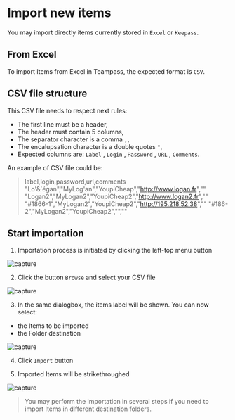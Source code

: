 
# Import new items

You may import directly items currently stored in `Excel` or `Keepass`.

## From Excel

To import Items from Excel in Teampass, the expected format is `CSV`. 

## CSV file structure

This CSV file needs to respect next rules:

* The first line must be a header,
* The header must contain 5 columns,
* The separator character is a comma `,`,
* The encalupsation character is a double quotes `"`,
* Expected columns are: `Label` , `Login` , `Password` , `URL` , `Comments`.

An example of CSV file could be:

> label,login,password,url,comments
> "Lo'&`égan","MyLog'an","YoupiCheap","http://www.logan.fr",""
> "Logan2","MyLogan2","YoupiCheap2","http://www.logan2.fr",""
> "#1866-1","MyLogan2","YoupiCheap2","http://195.218.52.38",""
> "#186-2","MyLogan2","YoupiCheap2","",""

## Start importation

1. Importation process is initiated by clicking the left-top menu button

![capture]({{site.baseurl}}/img/impexp-1.png)

2. Click the button `Browse` and select your CSV file

![capture]({{site.baseurl}}/img/impexp-2.png)

3. In the same dialogbox, the items label will be shown. You can now select:

* the Items to be imported
* the Folder destination

![capture]({{site.baseurl}}/img/impexp-3.png)

4. Click `Import` button

5. Imported Items will be strikethroughed

![capture]({{site.baseurl}}/img/impexp-4.png)


> You may perform the importation in several steps if you need to import Items in different destination folders.

